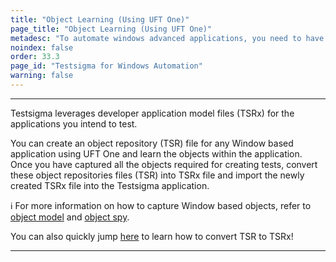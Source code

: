 ```yaml
---
title: "Object Learning (Using UFT One)"
page_title: "Object Learning (Using UFT One)"
metadesc: "To automate windows advanced applications, you need to have objects captured & converted them to application models. This article discusses how to learn objects using UFT One"
noindex: false
order: 33.3
page_id: "Testsigma for Windows Automation"
warning: false
---
```


---

Testsigma leverages developer application model files (TSRx) for the applications you intend to test.


You can create an object repository (TSR) file for any Window based application using UFT One and learn the objects within the application. Once you have captured all the objects required for creating tests, convert these object repositories files (TSR) into TSRx file and import the newly created TSRx file into the Testsigma application. 


ℹ️ For more information on how to capture Window based objects, refer to [object model](https://admhelp.microfocus.com/uft/en/23.4-24.2/UFT_Help/Content/User_Guide/z_Ch_TestObjModel.htm) and [object spy](https://admhelp.microfocus.com/uft/en/23.4-24.2/UFT_Help/Content/User_Guide/Spy.htm). 


You can also quickly jump [here](https://testsigma.com/docs/windows-automation/tsr-tsrx-files/) to learn how to convert TSR to TSRx!

---